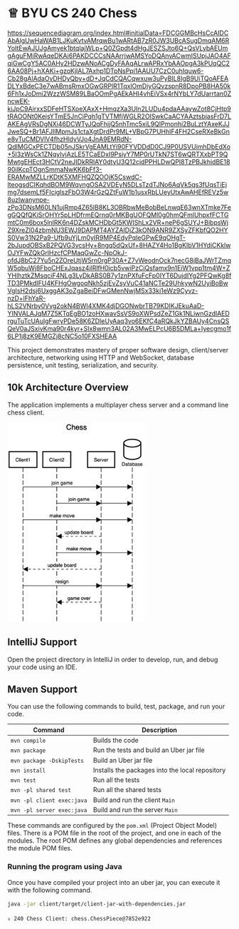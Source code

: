# ♕ BYU CS 240 Chess

https://sequencediagram.org/index.html#initialData=FDCGGMBcHsCcAIDCAbAlgUwHaWAB1LJKuKvtvAMrqwBu1wARtAB7zR0JW3UBcASugDmqAM6RYoItEwAJUJgAmyek1btqlajWLp+Q0ZGpdt4dHgJESZSJto6Q+QsVLybAEUmgAguFMiRwAqeDKAi6PAKDCCCsNAArrjwAMSYoDQAnvACwmISUpjJAO4AFqiGwCgY5AC0AHy2HDzwANoACgDyFAAqALrwAPRxYbAAOpgA3kPUqQC26AA08Pj+hXAKi+gzoKjIAL7Axhp1DTpNsPpi1AAUU7CzC0uhIquw6-Cb28gAlAdaOvDHDyQby+dD+JqCdCQACqwxuw3uPyBIL8IgB9UiTQoAFEADLYxBdeC3e7wABmsRmxOGwGRPlR1TqxlOmDiyGQvzspnR8DpoPB8HA50k6Fh1xJoDmi2WzzWSM89LBaOOmPgAEkAHI4vhEiVSx4rNYbLY7dUarrtan0ZncwEK-kiJpC9AirxxSDFeHTSXoeXAxX+HmqzXa3UIn2LUDu4pdaAAaywZot8CjHtp9tRAOONt0KejsYTmE5JnCjPqh1gTVTMfjWGLR2OlSwkCaACYAAztsbjasFrD7LAKEAgVRsDgNXi46DCWTyJQqFhjjQ5nhTmc5xiL9QIPmonhi2BuLztYAxeKJJJweSQ+Br1AFJIlMpmJs1ctaXgtDrdPr9ML+VBpG7PUHhlF4FH2CseRXeBkGne8vTuCMDVlV4fhzHldyVJo4JnA9EMRdN-QdIMGCxPECTDb05nJSkrVgEAMLtYi90FYVDDdD0CJ9P0USVUimhDbEdXo+5I3zWsCk1ZNqyIvjAzLE5TCaEDxI9PsiyY7MP0rUTkN7ST6wQRTXxbPT9QMwtgEHEct3HCtV2neJIDkRRlAY0dtyU3Q12cjdPPHLDwQPI8TzPBJkhidBE1890ilKcpTOgnSmmaNwKK6bFf3-ERAMwMZLLrKDtK5XMFHQZQOOjK5CswdC-lteogsdCIKqhdBOM9WqvngOSA2VDEyN5DLsTzdTJNo6AqVk5qs3fUqsTiEjmg7dsemLf5FIciglszFbO3W4rGzQZtFuW1b1usxRbLUeyUtxAwAHEfREVz5w8uzlwanynpe-zPp3DNsM60LN1ujRmp4Z65lB8KL3OBRbwMeBobBeLnwqE63wnXTmke7FegGQQfQKiSrOHYr5pLHDfrmEQrnq0rMKBgUOFQMl0g0hmQFmlUhpxfFCTGmtC0m6box5lnlRK6n4DZskMCHDbGt5KWIShLx2VR+neP6gSUYJ+BibpsWjZ9XreZl04zbmNU3EWJ9DAPMT4AYZAIDjZ3kON9ANR9ZXSyZFKbfQO2HYS0Vw31N2Pa9-Ufb9uYjLm0yIR9MP4EdyPqIeGPwE9qOHgT-2bJupdOBSxB2PQVG3vcsHy+8ngq5dQxUf+8HAZY4Ho1BgKIbV1HYdiCKklwOJYFwZQkGrlHzcfCPMaqGwZc-NpOkJ-ofdJ8bC27Yu5n2ZOreUtjW5rn0rgP30A+Z7vWeodnOck7necG8jBaJWrTZmqW5qbuWj8FboCHExJqasz4ilRlfH0icb5vwiPzCiQsfamx9n1EiW1vpp1tm4W+ZYHIhztkZMsqciF4NLg3LyDkABS0B7y1znPXfuFcFp0IYT6DujdIYg2PFQwKg8fTD3PMkdIFU4KFHgOwgoqNkh5zjEvZsyVuC41aNCTe29UhkywN2UyiBoBwVgIsH2dsj6UxggAK3oZgaBeiDFwGMenNwjMSx33ki1eWz9Cyvz-nzD+lFhYaR-hLS2VNrby0Vvg2okN4BWI4XMK4djDGONwbrTB79KDIKJEkuAaD-YINVALAJqM7Z5KTqEgBO1zoHXwavSsVS9oXWPsdZeZ1Gk1NLiwnGzdlAEDrguTuTcUAulgFwryPDe58K6ZDIeUyAaq3vo6EKfC4aRQkJkYZBAUy4CnsQSQeV0aJSxivKma90r4kyr+SIx8wmn3AL02A3MwELPcU6B5DMLa+Iyecgmo1f6LP1j8zK9EMGZj8cNC5o10FXSHEAA

This project demonstrates mastery of proper software design, client/server architecture, networking using HTTP and WebSocket, database persistence, unit testing, serialization, and security.

## 10k Architecture Overview

The application implements a multiplayer chess server and a command line chess client.

[![Sequence Diagram](10k-architecture.png)](https://sequencediagram.org/index.html#initialData=C4S2BsFMAIGEAtIGckCh0AcCGAnUBjEbAO2DnBElIEZVs8RCSzYKrgAmO3AorU6AGVIOAG4jUAEyzAsAIyxIYAERnzFkdKgrFIuaKlaUa0ALQA+ISPE4AXNABWAexDFoAcywBbTcLEizS1VZBSVbbVc9HGgnADNYiN19QzZSDkCrfztHFzdPH1Q-Gwzg9TDEqJj4iuSjdmoMopF7LywAaxgvJ3FC6wCLaFLQyHCdSriEseSm6NMBurT7AFcMaWAYOSdcSRTjTka+7NaO6C6emZK1YdHI-Qma6N6ss3nU4Gpl1ZkNrZwdhfeByy9hwyBA7mIT2KAyGGhuSWi9wuc0sAI49nyMG6ElQQA)

## IntelliJ Support

Open the project directory in IntelliJ in order to develop, run, and debug your code using an IDE.

## Maven Support

You can use the following commands to build, test, package, and run your code.

| Command                    | Description                                     |
| -------------------------- | ----------------------------------------------- |
| `mvn compile`              | Builds the code                                 |
| `mvn package`              | Run the tests and build an Uber jar file        |
| `mvn package -DskipTests`  | Build an Uber jar file                          |
| `mvn install`              | Installs the packages into the local repository |
| `mvn test`                 | Run all the tests                               |
| `mvn -pl shared test`     | Run all the shared tests                        |
| `mvn -pl client exec:java` | Build and run the client `Main`                 |
| `mvn -pl server exec:java` | Build and run the server `Main`                 |

These commands are configured by the `pom.xml` (Project Object Model) files. There is a POM file in the root of the project, and one in each of the modules. The root POM defines any global dependencies and references the module POM files.

### Running the program using Java

Once you have compiled your project into an uber jar, you can execute it with the following command.

```sh
java -jar client/target/client-jar-with-dependencies.jar

♕ 240 Chess Client: chess.ChessPiece@7852e922
```
